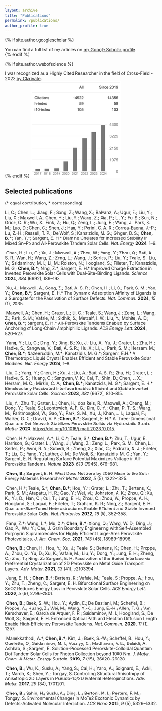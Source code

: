 ```yaml
---
layout: archive
title: "Publications"
permalink: /publications/
author_profile: true
---
```


{% if site.author.googlescholar %}
  <div class="wordwrap">You can find a full list of my articles on <a href="{{site.author.googlescholar}}">my Google Scholar profile</a>.</div>
{% endif %}

{% if site.author.webofscience %}
  <div class="wordwrap">I was recognized as a Highly Cited Researcher in the field of Cross-Field - 2023 <a href="{{site.author.webofscience}}">by Clarivate</a>.</div>
{% endif %}

<img src="/images/citationGoogle.png" width="300">

## Selected publications 
(† equal contribution, * corresponding)

Li, C.; Chen, L.; Jiang, F.; Song, Z.; Wang, X.; Balvanz, A.; Ugur, E.; Liu, Y.; Liu, C.; Maxwell, A.; Chen, H.; Liu, Y.; Wang, Z.; Xia, P.; Li, Y.; Fu, S.; Sun, N.; Grice, C. R.; Wu, X.; Fink, Z.; Hu, Q.; Zeng, L.; Jung, E.; Wang, J.; Park, S. M.; Luo, D.; Chen, C.; Shen, J.; Han, Y.; Perini, C. A. R.; Correa-Baena, J.-P.; Lu, Z.-H.; Russell, T. P.; De Wolf, S.; Kanatzidis, M. G.; Ginger, D. S.; **Chen, B.\***; Yan, Y.\*; Sargent, E. H.\* Diamine Chelates for Increased Stability in Mixed Sn–Pb and All-Perovskite Tandem Solar Cells. *Nat. Energy* **2024**, 1–9.  

​    Chen, H.; Liu, C.; Xu, J.; Maxwell, A.; Zhou, W.; Yang, Y.; Zhou, Q.; Bati, A. S. R.; Wan, H.; Wang, Z.; Zeng, L.; Wang, J.; Serles, P.; Liu, Y.; Teale, S.; Liu, Y.; Saidaminov, M. I.; Li, M.; Rolston, N.; Hoogland, S.; Filleter, T.; Kanatzidis, M. G.; **Chen, B.\***; Ning, Z.\*; Sargent, E. H.\* Improved Charge Extraction in Inverted Perovskite Solar Cells with Dual-Site-Binding Ligands. *Science* **2024**, *384* (6692), 189–193.  

​    Xu, J.; Maxwell, A.; Song, Z.; Bati, A. S. R.; Chen, H.; Li, C.; Park, S. M.; Yan, Y.; **Chen, B.\***; Sargent, E. H.\* The Dynamic Adsorption Affinity of Ligands Is a Surrogate for the Passivation of Surface Defects. *Nat. Commun.* **2024**, *15* (1), 2035.  

​    Maxwell, A.; Chen, H.; Grater, L.; Li, C.; Teale, S.; Wang, J.; Zeng, L.; Wang, Z.; Park, S. M.; Vafaie, M.; Sidhik, S.; Metcalf, I. W.; Liu, Y.; Mohite, A. D.; **Chen, B.\***; Sargent, E. H.\* All-Perovskite Tandems Enabled by Surface Anchoring of Long-Chain Amphiphilic Ligands. *ACS Energy Lett.* **2024**, 520–527.  

​    Yang, Y.; Liu, C.; Ding, Y.; Ding, B.; Xu, J.; Liu, A.; Yu, J.; Grater, L.; Zhu, H.; Hadke, S.; Sangwan, V.; Bati, A. S. R.; Hu, X.; Li, J.; Park, S. M.; Hersam, M.; **Chen, B.\***; Nazeeruddin, M.\*; Kanatzidis, M. G.\*; Sargent, E.H.\* A Thermotropic Liquid Crystal Enables Efficient and Stable Perovskite Solar Modules. *Nat. Energy* **2024**, 1–8.  

​    Liu, C.; Yang, Y.; Chen, H.; Xu, J.; Liu, A.; Bati, A. S. R.; Zhu, H.; Grater, L.; Hadke, S. S.; Huang, C.; Sangwan, V. K.; Cai, T.; Shin, D.; Chen, L. X.; Hersam, M. C.; Mirkin, C. A.; **Chen, B.\***; Kanatzidis, M. G.\*; Sargent, E. H.\* Bimolecularly Passivated Interface Enables Efficient and Stable Inverted Perovskite Solar Cells. *Science* **2023**, *382* (6672), 810–815.  

​    Liu, Y.; Zhu, T.; Grater, L.; Chen, H.; dos Reis, R.; Maxwell, A.; Cheng, M.; Dong, Y.; Teale, S.; Leontowich, A. F. G.; Kim, C.-Y.; Chan, P. T.-S.; Wang, M.; Paritmongkol, W.; Gao, Y.; Park, S. M.; Xu, J.; Khan, J. I.; Laquai, F.; Walker, G. C.; Dravid, V. P.; **Chen, B.\***; Sargent, E. H.\* A Three-Dimensional Quantum Dot Network Stabilizes Perovskite Solids via Hydrostatic Strain. *Matter* **2023**. https://doi.org/10.1016/j.matt.2023.10.015.  

​    Chen, H.†; Maxwell, A.†; Li, C.†; Teale, S.†; **Chen, B.†**; Zhu, T.; Ugur, E.; Harrison, G.; Grater, L.; Wang, J.; Wang, Z.; Zeng, L.; Park, S. M.; Chen, L.; Serles, P.; Awni, R. A.; Subedi, B.; Zheng, X.; Xiao, C.; Podraza, N. J.; Filleter, T.; Liu, C.; Yang, Y.; Luther, J. M.; De Wolf, S.; Kanatzidis, M. G.; Yan, Y.; Sargent, E. H. Regulating Surface Potential Maximizes Voltage in All-Perovskite Tandems. *Nature* **2023**, *613* (7945), 676–681.  

​    **Chen, B.**; Sargent, E. H. What Does Net Zero by 2050 Mean to the Solar Energy Materials Researcher? *Matter* **2022**, *5* (5), 1322–1325.  

​    Chen, H.†; Teale, S.†; **Chen, B.†**; Hou, Y.†; Grater, L.; Zhu, T.; Bertens, K.; Park, S. M.; Atapattu, H. R.; Gao, Y.; Wei, M.; Johnston, A. K.; Zhou, Q.; Xu, K.; Yu, D.; Han, C.; Cui, T.; Jung, E. H.; Zhou, C.; Zhou, W.; Proppe, A. H.; Hoogland, S.; Laquai, F.; Filleter, T.; Graham, K. R.; Ning, Z.; Sargent, E. H. Quantum-Size-Tuned Heterostructures Enable Efficient and Stable Inverted Perovskite Solar Cells. *Nat. Photonics* **2022**, *16* (5), 352–358.  

​    Fang, Z.†; Wang, L.†; Mu, X.†; **Chen, B.†**; Xiong, Q.; Wang, W. D.; Ding, J.; Gao, P.; Wu, Y.; Cao, J. Grain Boundary Engineering with Self-Assembled Porphyrin Supramolecules for Highly Efficient Large-Area Perovskite Photovoltaics. *J. Am. Chem. Soc.* **2021**, *143* (45), 18989–18996.  

​    **Chen, B.**; Chen, H.; Hou, Y.; Xu, J.; Teale, S.; Bertens, K.; Chen, H.; Proppe, A.; Zhou, Q.; Yu, D.; Xu, K.; Vafaie, M.; Liu, Y.; Dong, Y.; Jung, E. H.; Zheng, C.; Zhu, T.; Ning, Z.; Sargent, E. H. Passivation of the Buried Interface via Preferential Crystallization of 2D Perovskite on Metal Oxide Transport Layers. *Adv. Mater.* **2021**, *33* (41), e2103394.  

​    Jung, E. H.†; **Chen, B.†**; Bertens, K.; Vafaie, M.; Teale, S.; Proppe, A.; Hou, Y.; Zhu, T.; Zheng, C.; Sargent, E. H. Bifunctional Surface Engineering on SnO2 Reduces Energy Loss in Perovskite Solar Cells. *ACS Energy Lett.* **2020**, *5* (9), 2796–2801.  

​    **Chen, B.**; Baek, S.-W.; Hou, Y.; Aydin, E.; De Bastiani, M.; Scheffel, B.; Proppe, A.; Huang, Z.; Wei, M.; Wang, Y.-K.; Jung, E.-H.; Allen, T. G.; Van Kerschaver, E.; García de Arquer, F. P.; Saidaminov, M. I.; Hoogland, S.; De Wolf, S.; Sargent, E. H. Enhanced Optical Path and Electron Diffusion Length Enable High-Efficiency Perovskite Tandems. *Nat. Commun.* **2020**, *11* (1), 1257.  

​    Manekkathodi, A.†; **Chen, B.†**; Kim, J.; Baek, S.-W.; Scheffel, B.; Hou, Y.; Ouellette, O.; Saidaminov, M. I.; Voznyy, O.; Madhavan, V. E.; Belaidi, A.; Ashhab, S.; Sargent, E. Solution-Processed Perovskite-Colloidal Quantum Dot Tandem Solar Cells for Photon Collection beyond 1000 Nm. *J. Mater. Chem. A Mater. Energy Sustain.* **2019**, *7* (45), 26020–26028.  

​    **Chen, B.**; Wu, K.; Suslu, A.; Yang, S.; Cai, H.; Yano, A.; Soignard, E.; Aoki, T.; March, K.; Shen, Y.; Tongay, S. Controlling Structural Anisotropy of Anisotropic 2D Layers in Pseudo-1D/2D Material Heterojunctions. *Adv. Mater.* **2017**, *29* (34), 1701201.  

​    **Chen, B.**; Sahin, H.; Suslu, A.; Ding, L.; Bertoni, M. I.; Peeters, F. M.; Tongay, S. Environmental Changes in MoTe2 Excitonic Dynamics by Defects-Activated Molecular Interaction. *ACS Nano* **2015**, *9* (5), 5326–5332.  



<!--
{% include base_path %}

{% for post in site.publications reversed %}
  {% include archive-single.html %}
{% endfor %}
-->
